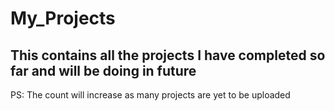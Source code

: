# My_Projects
## This contains all the projects I have completed so far and will be doing in future

PS: The count will increase as many projects are yet to be uploaded
